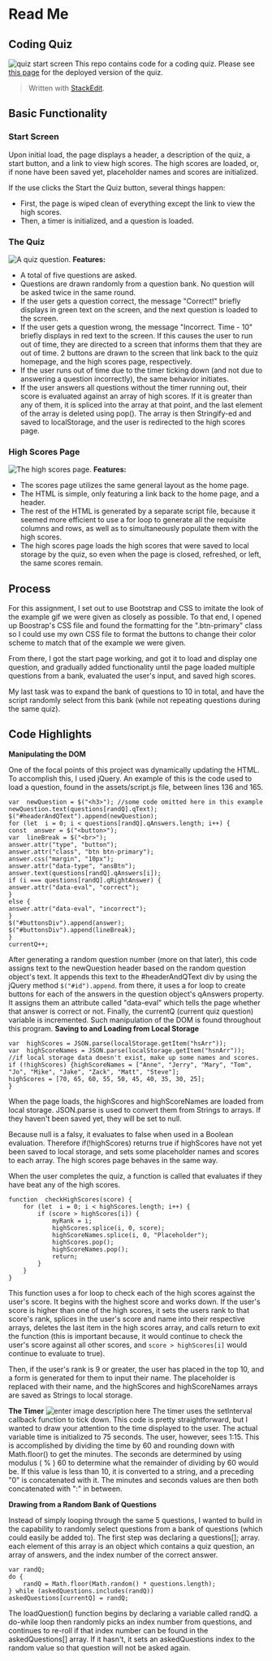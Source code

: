 # Read Me
## Coding Quiz
![quiz start screen](assets/start.png)
This repo contains code for a coding quiz. Please see [this page](dvorakjt.github.io/codingQuiz/) for the deployed version of the quiz.
> Written with [StackEdit](https://stackedit.io/).

## Basic Functionality
### Start Screen
Upon initial load, the page displays a header, a description of the quiz, a start button, and a link to view high scores. The high scores are loaded, or, if none have been saved yet, placeholder names and scores are initialized.

If the use clicks the Start the Quiz button, several things happen:

- First, the page is wiped clean of everything except the link to view the high scores.
- Then, a timer is initialized, and a question is loaded.
### The Quiz
![A quiz question.](assets/question.png)
**Features:**
- A total of five questions are asked.
- Questions are drawn randomly from a question bank. No question will be asked twice in the same round.
- If the user gets a question correct, the message "Correct!" briefly displays in green text on the screen, and the next question is loaded to the screen.
- If the user gets a question wrong, the message "Incorrect. Time - 10" briefly displays in red text to the screen. If this causes the user to run out of time, they are directed to a screen that informs them that they are out of time. 2 buttons are drawn to the screen that link back to the quiz homepage, and the high scores page, respectively.
- If the user runs out of time due to the timer ticking down (and not due to answering a question incorrectly), the same behavior initiates.
- If the user answers all questions without the timer running out, their score is evaluated against an array of high scores. If it is greater than any of them, it is spliced into the array at that point, and the last element of the array is deleted using pop(). The array is then Stringify-ed and saved to localStorage, and the user is redirected to the high scores page.
### High Scores Page
![The high scores page.](assets/high_scores.png)
**Features:**
- The scores page utilizes the same general layout as the home page. 
- The HTML is simple, only featuring a link back to the home page, and a header.
- The rest of the HTML is generated by a separate script file, because it seemed more efficient to use a for loop to generate all the requisite columns and rows, as well as to simultaneously populate them with the high scores.
- The high scores page loads the high scores that were saved to local storage by the quiz, so even when the page is closed, refreshed, or left, the same scores remain.
## Process
For this assignment, I set out to use Bootstrap and CSS to imitate the look of the example gif we were given as closely as possible. To that end, I opened up Boostrap's CSS file and found the formatting for the ".btn-primary" class so I could use my own CSS file to format the buttons to change their color scheme to match that of the example we were given.

From there, I got the start page working, and got it to load and display one question, and gradually added functionality until the page loaded multiple questions from a bank, evaluated the user's input, and saved high scores.

My last task was to expand the bank of questions to 10 in total, and have the script randomly select from this bank (while not repeating questions during the same quiz).

## Code Highlights
**Manipulating the DOM**

One of the focal points of this project was dynamically updating the HTML. To accomplish this, I used jQuery. An example of this is the code used to load a question, found in the assets/script.js file, between lines 136 and 165. 

    var  newQuestion = $("<h3>"); //some code omitted here in this example
    newQuestion.text(questions[randQ].qText);
    $("#headerAndQText").append(newQuestion);
    for (let  i = 0; i < questions[randQ].qAnswers.length; i++) {
    const  answer = $("<button>");
    var  lineBreak = $("<br>");
    answer.attr("type", "button");
    answer.attr("class", "btn btn-primary");
    answer.css("margin", "10px");
    answer.attr("data-type", "ansBtn");
    answer.text(questions[randQ].qAnswers[i]);
    if (i === questions[randQ].qRightAnswer) {
    answer.attr("data-eval", "correct");
    }
    else {
    answer.attr("data-eval", "incorrect");
    }
    $("#buttonsDiv").append(answer);
    $("#buttonsDiv").append(lineBreak);
    }
    currentQ++;

After generating a random question number (more on that later), this code assigns text to the newQuestion header based on the random question object's text. It appends this text to the #headerAndQText div by using the jQuery method `$("#id").append`.
from there, it uses a for loop to create buttons for each of the answers in the question object's qAnswers property. It assigns them an attribute called "data-eval" which tells the page whether that answer is correct or not. Finally, the currentQ (current quiz question) variable is incremented. Such manipulation of the DOM is found throughout this program.
**Saving to and Loading from Local Storage**

    var  highScores = JSON.parse(localStorage.getItem("hsArr"));
    var  highScoreNames = JSON.parse(localStorage.getItem("hsnArr"));
    //if local storage data doesn't exist, make up some names and scores.
    if (!highScores) {highScoreNames = ["Anne", "Jerry", "Mary", "Tom", "Jo", "Mike", "Jake", "Zack", "Matt", "Steve"];
    highScores = [70, 65, 60, 55, 50, 45, 40, 35, 30, 25];
    }
When the page loads, the highScores and highScoreNames are loaded from local storage. JSON.parse is used to convert them from Strings to arrays. If they haven't been saved yet, they will be set to null. 

Because null is a falsy, it evaluates to false when used in a Boolean evaluation. Therefore if(!highScores) returns true if highScores have not yet been saved to local storage, and sets some placeholder names and scores to each array. The high scores page behaves in the same way.

When the user completes the quiz, a function is called that evaluates if they have beat any of the high scores.

    function  checkHighScores(score) {
	    for (let  i = 0; i < highScores.length; i++) { 
		    if (score > highScores[i]) { 
			    myRank = i;
			    highScores.splice(i, 0, score);
			    highScoreNames.splice(i, 0, "Placeholder");
			    highScores.pop();
			    highScoreNames.pop();
			    return;
		    }
	    }
    }
  This function uses a for loop to check each of the high scores against the user's score. It begins with the highest score and works down. If the user's score is higher than one of the high scores, it sets the users rank to that score's rank, splices in the user's score and name into their respective arrays, deletes the last item in the high scores array, and calls return to exit the function (this is important because, it would continue to check the user's score against all other scores, and `score > highScores[i]` would continue to evaluate to true).

Then, if the user's rank is 9 or greater, the user has placed in the top 10, and a form is generated for them to input their name. The placeholder is replaced with their name, and the highScores and highScoreNames arrays are saved as Strings to local storage.

**The Timer**
![enter image description here](assets/time_out.png)
The timer uses the setInterval callback function to tick down. This code is pretty straightforward, but I wanted to draw your attention to the time displayed to the user. The actual variable time is initialized to 75 seconds. The user, however, sees 1:15. This is accomplished by dividing the time by 60 and rounding down with Math.floor() to get the minutes. The seconds are determined by using modulus ( % ) 60 to determine what the remainder of dividing by 60 would be. If this value is less than 10, it is converted to a string, and a preceding "0" is concatenated with it. The minutes and seconds values are then both concatenated with ":" in between.

**Drawing from a Random Bank of Questions**

Instead of simply looping through the same 5 questions, I wanted  to build in the capability to randomly select questions from a bank of questions (which could easily be added to). The first step was declaring a questions[]; array. each element of this array is an object which contains a quiz question, an array of answers, and the index number of the correct answer.

	 
	var randQ;
	do {
		randQ = Math.floor(Math.random() * questions.length);
    } while (askedQuestions.includes(randQ))
    askedQuestions[currentQ] = randQ;

The loadQuestion() function begins by declaring a variable called randQ. a do-while loop then randomly picks an index number from questions, and continues to re-roll if that index number can be found in the askedQuestions[] array. If it hasn't, it sets an askedQuestions index to the random value so that question will not be asked again.
